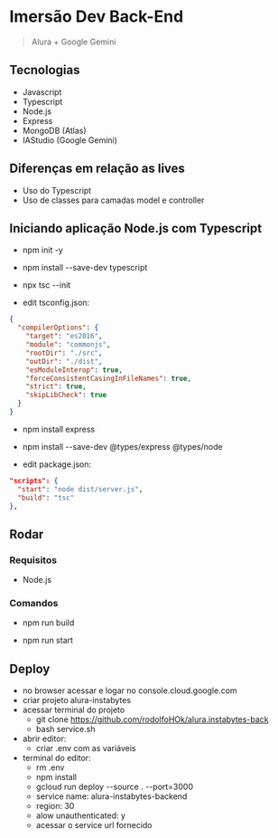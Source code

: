 # Imersão Dev Back-End

> Alura + Google Gemini

## Tecnologias

- Javascript
- Typescript
- Node.js
- Express
- MongoDB (Atlas)
- IAStudio (Google Gemini)

## Diferenças em relação as lives

- Uso do Typescript
- Uso de classes para camadas model e controller

## Iniciando aplicação Node.js com Typescript

- npm init -y

- npm install --save-dev typescript

- npx tsc --init

- edit tsconfig.json:

```json
{
  "compilerOptions": {
    "target": "es2016",
    "module": "commonjs",
    "rootDir": "./src",
    "outDir": "./dist",
    "esModuleInterop": true,
    "forceConsistentCasingInFileNames": true,
    "strict": true,
    "skipLibCheck": true
  }
}
```

- npm install express

- npm install --save-dev @types/express @types/node

- edit package.json:

```json
"scripts": {
  "start": "node dist/server.js",
  "build": "tsc"
},
```

## Rodar

### Requisitos

- Node.js

### Comandos

- npm run build

- npm run start

## Deploy

- no browser acessar e logar no console.cloud.google.com
- criar projeto alura-instabytes
- acessar terminal do projeto
  - git clone https://github.com/rodolfoHOk/alura.instabytes-back
  - bash service.sh
- abrir editor:
  - criar .env com as variáveis
- terminal do editor:
  - rm .env
  - npm install
  - gcloud run deploy --source . --port=3000
  - service name: alura-instabytes-backend
  - region: 30
  - alow unauthenticated: y
  - acessar o service url fornecido
